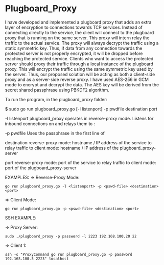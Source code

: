 # Plugboard_Proxy
I have developed and implemented a plugboard proxy that adds an extra layer of encryption to connections towards TCP services. Instead of connecting directly to the service, the client will connect to the plugboard proxy that is running on the same server. This proxy will intern relay the traffic to the actual service. The proxy will always decrypt the traffic using a static symmetric key. Thus, if data from any connection towards the protected server is not properly encrypted, it will be dropped before reaching the protected service. Clients who want to access the protected server should proxy their traffic through a local instance of the plugboard proxy. This will encrypt the traffic using the same symmetric key used by the server. Thus, our proposed solution will be acting as both a client-side proxy and as a server-side reverse proxy. 
I have used AES-256 in GCM mode to encrypt and decrypt the data. The AES key will be derived from the secret shared passphrase using PBKDF2 algorithm.
 
To run the program, in the plugboard_proxy folder:

<prompt>$ sudo go run plugboard_proxy.go [-l listenport] -p pwdfile destination port
	
-l listenport	plugboard_proxy operates in reverse-proxy mode. Listens for inbound connections on <listenport>
	and relays them to <destination>:<port>
	
-p pwdfile	Uses the passphrase in the first line of <pwdfile>

destination	reverse-proxy mode: hostname / IP address of the service to relay traffic to 
	client mode: hostname / IP address of the plugboard_proxy-server
	
port	reverse-proxy mode: port of the service to relay traffic to client mode: port of the plugboard_proxy-server
	
EXAMPLES:
=> Reverse-Proxy Mode:
	
	go run plugboard_proxy.go -l <listenport> -p <pswd-file> <destination> <port>
  
=> Client Mode:
	
	go run plugboard_proxy.go -p <pswd-file> <destination> <port>
  
SSH EXAMPLE:
  
=> Proxy Server:
	
	sudo ./plugboard_proxy -p password -l 2223 192.168.100.20 22
  
=> Client 1:
  
	ssh -o "ProxyCommand go run plugboard_proxy.go -p password 192.168.100.5 2223" localhost

